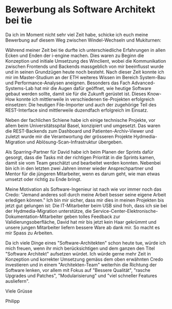 Bewerbung als Software Architekt bei tie
========================================

Da ich im Moment nicht sehr viel Zeit habe, schicke ich euch meine Bewerbung auf diesem Weg zwischen Windel-Wechseln und Mukiturnen:

Während meiner Zeit bei tie durfte ich unterschiedliche Erfahrungen in allen Ecken und Enden der i-engine machen. Dies waren zu Beginn die Konzeption und initiale Umsetzung des Winclient, wobei die Kommunikation zwischen Frontends und Backends massgeblich von mir beeinflusst wurde und in seinen Grundzügen heute noch besteht. Nach dieser Zeit konnte ich mir im Master-Studium an der ETH weiteres Wissen im Bereich System-Bau und Performance-Analysen aneignen. Besonders das Fach Advanced-Systems-Lab hat mir die Augen dafür geöffnet, wie heutige Software gebaut werden sollte, damit sie für die Zukunft gerüstet ist. Dieses Know-How konnte ich mittlerweile in verschiedenen tie-Projekten erfolgreich einsetzen: Die heutigen File-Importer und auch der zugehörige Teil des REST-Interface sind mittlerweile duzendfach erfolgreich im Einsatz.

Neben der fachlichen Schiene habe ich einige technische Projekte, vor allem beim Universitätsspital Basel, konzipiert und umgesetzt. Das waren die REST-Backends zum Dashboard und Patienten-Archiv-Viewer und zuletzt wurde mir die Verantwortung der grösseren Projekte Hydmedia-Migration und Ablösung-Scan-Infrastruktur übergeben. 

Als Sparring-Partner für David habe ich beim Planen der Sprints dafür gesorgt, dass die Tasks mit der richtigen Priorität in die Sprints kamen, damit sie vom Team geschätzt und bearbeitet werden konnten. Nebenbei bin ich in den letzten zwei Jahren immer wieder Ansprechpartner und Mentor für die jüngeren Mitarbeiter, wenn es darum geht, wie man etwas umsetzt oder richtig zu Ende bringt.

Meine Motivation als Software-Ingenieur ist nach wie vor immer noch das Credo: "Jemand anderes soll durch meine Arbeit besser seine eigene Arbeit erledigen können." Ich bin mir sicher, dass mir dies in meinen Projekten bis jetzt gut gelungen ist: Die IT-Mitarbeiter beim USB sind froh, dass ich sie bei der Hydmedia-Migration unterstütze, die Service-Center-Elektronische-Dokumentation-Mitarbeiter geben tolles Feedback zur Validierungsoberfläche, David hat mir bis jetzt kein Haar gekrümmt und unsere jungen Mitarbeiter liefern bessere Ware ab dank mir. So macht es mir Spass zu Arbeiten.

Da ich viele Dinge eines "Software-Architekten" schon heute tue, würde ich mich freuen, wenn ihr mich berücksichtigen und dem ganzen den Titel "Software Architekt" aufsetzen würdet. Ich würde gerne mehr Zeit in Konzeption und korrekter Umsetzung gemäss dem oben erwähnten Credo investieren und in einem "Architekten-Team" weiterhin die Richtung der Software lenken, vor allem mit Fokus auf "Bessere Qualität", "rasche Upgrades und Patches", "Modularisierung" und "viel schneller Features ausliefern".

Viele Grüsse

Philipp